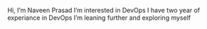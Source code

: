 Hi, I’m Naveen Prasad
I’m interested in DevOps 
I have two year of experiance in DevOps
I’m leaning further and exploring myself
